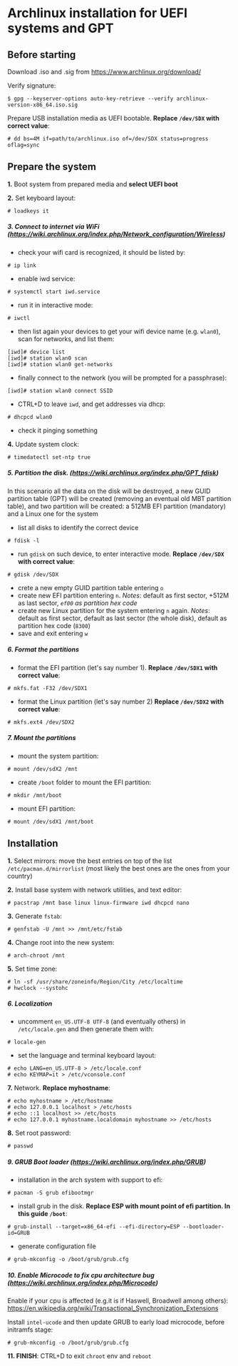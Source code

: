 # Archlinux installation for UEFI systems and GPT


## Before starting

Download .iso and .sig from <https://www.archlinux.org/download/>

Verify signature:
```
$ gpg --keyserver-options auto-key-retrieve --verify archlinux-version-x86_64.iso.sig
```

Prepare USB installation media as UEFI bootable. **Replace `/dev/SDX` with correct value**:
```
# dd bs=4M if=path/to/archlinux.iso of=/dev/SDX status=progress oflag=sync
```


## Prepare the system

**1.** Boot system from prepared media and **select UEFI boot**

**2.** Set keyboard layout:
```
# loadkeys it
```

##### 3. Connect to internet via WiFi (<https://wiki.archlinux.org/index.php/Network_configuration/Wireless>)

- check your wifi card is recognized, it should be listed by:
```
# ip link
```

- enable iwd service:
```
# systemctl start iwd.service
```

- run it in interactive mode:
```
# iwctl
```

- then list again your devices to get your wifi device name (e.g. `wlan0`), scan for networks, and list them:
```
[iwd]# device list
[iwd]# station wlan0 scan
[iwd]# station wlan0 get-networks
```

- finally connect to the network (you will be prompted for a passphrase):
```
[iwd]# station wlan0 connect SSID
```

- CTRL+D to leave `iwd`, and get addresses via dhcp:
```
# dhcpcd wlan0
```

- check it pinging something

**4.** Update system clock:
```
# timedatectl set-ntp true
```

##### 5. Partition the disk. (<https://wiki.archlinux.org/index.php/GPT_fdisk>)

In this scenario all the data on the disk will be destroyed, a new GUID partition table (GPT) will be created (removing an eventual old MBT partition table), and two partition will be created: a 512MB EFI partition (mandatory) and a Linux one for the system

- list all disks to identify the correct device
```
# fdisk -l
```

- run `gdisk` on such device, to enter interactive mode. **Replace `/dev/SDX` with correct value**:
```
# gdisk /dev/SDX
```

- crete a new empty GUID partition table entering `o`
- create new EFI partition entering `n`. *Notes*: default as first sector, +512M as last sector, *`ef00` as partition hex code*
- create new Linux partition for the system entering `n` again. *Notes*: default as first sector, default as last sector (the whole disk), default as partition hex code (`8300`)
- save and exit entering `w`

##### 6. Format the partitions

- format the EFI partition (let's say number 1). **Replace `/dev/SDX1` with correct value**:
```
# mkfs.fat -F32 /dev/SDX1
```
- format the Linux partition (let's say number 2) **Replace `/dev/SDX2` with correct value**:
```
# mkfs.ext4 /dev/SDX2
```

##### 7. Mount the partitions

- mount the system partition:
```
# mount /dev/sdX2 /mnt
```

- create `/boot` folder to mount the EFI partition:
```
# mkdir /mnt/boot
```

- mount EFI partition:
```
# mount /dev/sdX1 /mnt/boot
```


## Installation

**1.** Select mirrors: move the best entries on top of the list `/etc/pacman.d/mirrorlist` (most likely the best ones are the ones from your country)

**2.** Install base system with network utilities, and text editor:
```
# pacstrap /mnt base linux linux-firmware iwd dhcpcd nano
```

**3.** Generate `fstab`:
```
# genfstab -U /mnt >> /mnt/etc/fstab
```

**4.** Change root into the new system:
```
# arch-chroot /mnt
```

**5.** Set time zone:
```
# ln -sf /usr/share/zoneinfo/Region/City /etc/localtime
# hwclock --systohc
```

##### 6. Localization

- uncomment `en_US.UTF-8 UTF-8` (and eventually others) in `/etc/locale.gen` and then generate them with:
```
# locale-gen
```
- set the language and terminal keyboard layout:
```
# echo LANG=en_US.UTF-8 > /etc/locale.conf
# echo KEYMAP=it > /etc/vconsole.conf
```

**7.** Network. **Replace myhostname**:
```
# echo myhostname > /etc/hostname
# echo 127.0.0.1 localhost > /etc/hosts
# echo ::1 localhost >> /etc/hosts
# echo 127.0.0.1 myhostname.localdomain myhostname >> /etc/hosts
```

**8.** Set root password:
```
# passwd
```

##### 9. GRUB Boot loader (<https://wiki.archlinux.org/index.php/GRUB>)

- installation in the arch system with support to efi:
```
# pacman -S grub efibootmgr
```

- install grub in the disk. **Replace ESP with mount point of efi partition. In this guide `/boot`**:
```
# grub-install --target=x86_64-efi --efi-directory=ESP --bootloader-id=GRUB
```

- generate configuration file
```
# grub-mkconfig -o /boot/grub/grub.cfg
```

##### 10. Enable Microcode to fix cpu architecture bug (<https://wiki.archlinux.org/index.php/Microcode>)

Enable if your cpu is affected (e.g.it is if Haswell, Broadwell among others): <https://en.wikipedia.org/wiki/Transactional_Synchronization_Extensions>

Install `intel-ucode` and then update GRUB to early load microcode, before initramfs stage:
```
# grub-mkconfig -o /boot/grub/grub.cfg
```

**11. FINISH**: CTRL+D to exit `chroot` env and `reboot`
